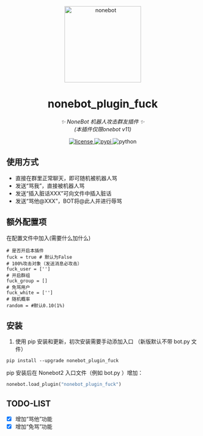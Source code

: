 <p align="center">
  <a href="https://v2.nonebot.dev/"><img src="https://v2.nonebot.dev/logo.png" width="200" height="200" alt="nonebot"></a>
</p>

<div align="center">

# nonebot_plugin_fuck

_✨ NoneBot 机器人攻击群友插件 ✨_<br>
_(本插件仅限onebot v11)_

</div>

<p align="center">
  <a href="https://raw.githubusercontent.com/cscs181/QQ-Github-Bot/master/LICENSE">
    <img src="https://img.shields.io/github/license/cscs181/QQ-Github-Bot.svg" alt="license">
  </a>
  <a href="https://pypi.python.org/pypi/nonebot-plugin-analysis-bilibili">
    <img src="https://img.shields.io/pypi/v/nonebot-plugin-analysis-bilibili.svg" alt="pypi">
  </a>
  <img src="https://img.shields.io/badge/python-3.8+-blue.svg" alt="python">
</p>

## 使用方式

* 直接在群里正常聊天，即可随机被机器人骂
* 发送“骂我”，直接被机器人骂
* 发送“插入脏话XXX”可向文件中插入脏话
* 发送“骂他@XXX”，BOT将@此人并进行辱骂

## 额外配置项

在配置文件中加入(需要什么加什么)

```
# 是否开启本插件
fuck = true # 默认为False
# 100%攻击对象（发送消息必攻击）
fuck_user = [''] 
# 开启群组
fuck_group = []
# 免骂用户
fuck_white = ['']
# 随机概率
random = #默认0.10(1%)
```

## 安装


1. 使用 pip 安装和更新，初次安装需要手动添加入口 （新版默认不带 bot.py 文件）

```
pip install --upgrade nonebot_plugin_fuck
```

pip 安装后在 Nonebot2 入口文件（例如 bot.py ）增加：

```python
nonebot.load_plugin("nonebot_plugin_fuck")
```

## TODO-LIST

- [x] 增加“骂他”功能
- [x] 增加“免骂”功能